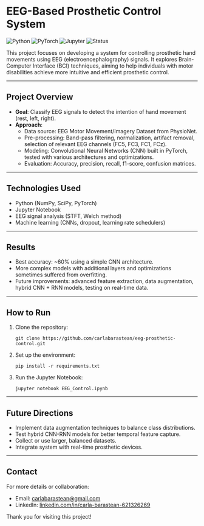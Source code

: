 # EEG-Based Prosthetic Control System


![Python](https://img.shields.io/badge/python-3.8+-blue)
![PyTorch](https://img.shields.io/badge/PyTorch-1.13-orange)
![Jupyter](https://img.shields.io/badge/Jupyter-Notebook-yellow)
![Status](https://img.shields.io/badge/status-active-brightgreen)

This project focuses on developing a system for controlling prosthetic hand movements using EEG (electroencephalography) signals. It explores Brain-Computer Interface (BCI) techniques, aiming to help individuals with motor disabilities achieve more intuitive and efficient prosthetic control.

---

## Project Overview

- **Goal**: Classify EEG signals to detect the intention of hand movement (rest, left, right).
- **Approach**:
  - Data source: EEG Motor Movement/Imagery Dataset from PhysioNet.
  - Pre-processing: Band-pass filtering, normalization, artifact removal, selection of relevant EEG channels (FC5, FC3, FC1, FCz).
  - Modeling: Convolutional Neural Networks (CNN) built in PyTorch, tested with various architectures and optimizations.
  - Evaluation: Accuracy, precision, recall, f1-score, confusion matrices.

---

## Technologies Used

- Python (NumPy, SciPy, PyTorch)
- Jupyter Notebook
- EEG signal analysis (STFT, Welch method)
- Machine learning (CNNs, dropout, learning rate schedulers)

---

## Results

- Best accuracy: ~60% using a simple CNN architecture.
- More complex models with additional layers and optimizations sometimes suffered from overfitting.
- Future improvements: advanced feature extraction, data augmentation, hybrid CNN + RNN models, testing on real-time data.

---

## How to Run

1. Clone the repository:
   ```
   git clone https://github.com/carlabarastean/eeg-prosthetic-control.git
   ```

2. Set up the environment:
   ```
   pip install -r requirements.txt
   ```

3. Run the Jupyter Notebook:
   ```
   jupyter notebook EEG_Control.ipynb
   ```

---

## Future Directions

- Implement data augmentation techniques to balance class distributions.
- Test hybrid CNN-RNN models for better temporal feature capture.
- Collect or use larger, balanced datasets.
- Integrate system with real-time prosthetic devices.

---

## Contact

For more details or collaboration:
- Email: carlabarastean@gmail.com
- LinkedIn: [linkedin.com/in/carla-barastean-621326269](https://www.linkedin.com/in/carla-barastean-621326269)

Thank you for visiting this project!
